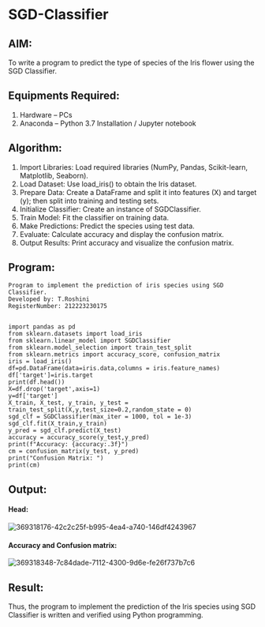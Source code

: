 # SGD-Classifier
## AIM:
To write a program to predict the type of species of the Iris flower using the SGD Classifier.

## Equipments Required:
1. Hardware – PCs
2. Anaconda – Python 3.7 Installation / Jupyter notebook

## Algorithm:

1. Import Libraries: Load required libraries (NumPy, Pandas, Scikit-learn, Matplotlib, Seaborn).
2. Load Dataset: Use load_iris() to obtain the Iris dataset.
3. Prepare Data: Create a DataFrame and split it into features (X) and target (y); then split into training and testing sets.
4. Initialize Classifier: Create an instance of SGDClassifier.
5. Train Model: Fit the classifier on training data.
6. Make Predictions: Predict the species using test data.
7. Evaluate: Calculate accuracy and display the confusion matrix.
8. Output Results: Print accuracy and visualize the confusion matrix.

## Program:
```
Program to implement the prediction of iris species using SGD Classifier.
Developed by: T.Roshini
RegisterNumber: 212223230175


import pandas as pd
from sklearn.datasets import load_iris
from sklearn.linear_model import SGDClassifier
from sklearn.model_selection import train_test_split
from sklearn.metrics import accuracy_score, confusion_matrix
iris = load_iris()
df=pd.DataFrame(data=iris.data,columns = iris.feature_names)
df['target']=iris.target
print(df.head())
X=df.drop('target',axis=1)
y=df['target']
X_train, X_test, y_train, y_test = train_test_split(X,y,test_size=0.2,random_state = 0)
sgd_clf = SGDClassifier(max_iter = 1000, tol = 1e-3)
sgd_clf.fit(X_train,y_train)
y_pred = sgd_clf.predict(X_test)
accuracy = accuracy_score(y_test,y_pred)
print(f"Accuracy: {accuracy:.3f}")
cm = confusion_matrix(y_test, y_pred)
print("Confusion Matrix: ")
print(cm)
```

## Output:

#### Head:

![369318176-42c2c25f-b995-4ea4-a740-146df4243967](https://github.com/user-attachments/assets/de8a552f-f7a0-4493-a49a-666f244f7819)

#### Accuracy and Confusion matrix:

![369318348-7c84dade-7112-4300-9d6e-fe26f737b7c6](https://github.com/user-attachments/assets/972ad491-5bed-4f4e-b68e-bd96f321d789)


## Result:
Thus, the program to implement the prediction of the Iris species using SGD Classifier is written and verified using Python programming.
